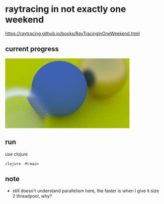 # raytracing in not exactly one weekend

https://raytracing.github.io/books/RayTracingInOneWeekend.html

## current progress

![raytraced scene](scene.png)

## run

use clojure

```
clojure -M:main
```


## note

- still doesn't understand parallelism here, the faster is when I give it size 2 threadpool, why?
